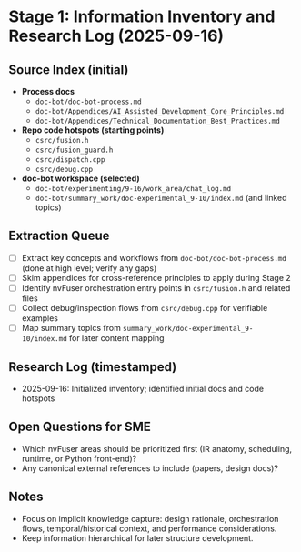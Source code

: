 # Stage 1: Information Inventory and Research Log (2025-09-16)

## Source Index (initial)
- **Process docs**
  - `doc-bot/doc-bot-process.md`
  - `doc-bot/Appendices/AI_Assisted_Development_Core_Principles.md`
  - `doc-bot/Appendices/Technical_Documentation_Best_Practices.md`
- **Repo code hotspots (starting points)**
  - `csrc/fusion.h`
  - `csrc/fusion_guard.h`
  - `csrc/dispatch.cpp`
  - `csrc/debug.cpp`
- **doc-bot workspace (selected)**
  - `doc-bot/experimenting/9-16/work_area/chat_log.md`
  - `doc-bot/summary_work/doc-experimental_9-10/index.md` (and linked topics)

## Extraction Queue
- [ ] Extract key concepts and workflows from `doc-bot/doc-bot-process.md` (done at high level; verify any gaps)
- [ ] Skim appendices for cross-reference principles to apply during Stage 2
- [ ] Identify nvFuser orchestration entry points in `csrc/fusion.h` and related files
- [ ] Collect debug/inspection flows from `csrc/debug.cpp` for verifiable examples
- [ ] Map summary topics from `summary_work/doc-experimental_9-10/index.md` for later content mapping

## Research Log (timestamped)
- 2025-09-16: Initialized inventory; identified initial docs and code hotspots

## Open Questions for SME
- Which nvFuser areas should be prioritized first (IR anatomy, scheduling, runtime, or Python front-end)?
- Any canonical external references to include (papers, design docs)?

## Notes
- Focus on implicit knowledge capture: design rationale, orchestration flows, temporal/historical context, and performance considerations.
- Keep information hierarchical for later structure development.
